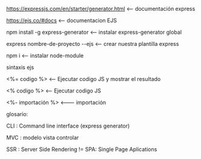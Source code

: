 https://expressjs.com/en/starter/generator.html <-- documentación express

https://ejs.co/#docs <-- documentacion EJS

npm install -g express-generator <-- instalar express-generator global

express nombre-de-proyecto --ejs <-- crear nuestra plantilla express

npm i <-- instalar node-module

sintaxis ejs

<%= codigo %> <-- Ejecutar codigo JS y mostrar el resultado

<% codigo %> <-- Ejecutar codigo JS

<%- importación %> <--- importación

glosario:

CLI : Command line interface (express generator)

MVC : modelo vista controlar

SSR : Server Side Rendering != SPA: Single Page Aplications
